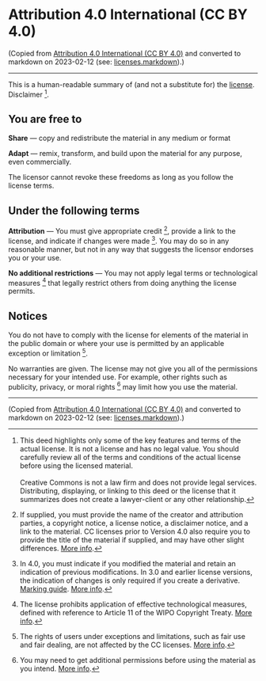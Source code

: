# Attribution 4.0 International (CC BY 4.0)

(Copied from [Attribution 4.0 International (CC BY 4.0)](https://creativecommons.org/licenses/by/4.0/) and converted to markdown on 2023-02-12 (see: [licenses.markdown](https://codeberg.org/yelosan/licenses.markdown)).)

---

This is a human-readable summary of (and not a substitute for) the [license](https://creativecommons.org/licenses/by/4.0/legalcode). Disclaimer [^disclaimer].

## You are free to

**Share** — copy and redistribute the material in any medium or format

**Adapt** — remix, transform, and build upon the material
for any purpose, even commercially.

The licensor cannot revoke these freedoms as long as you follow the license terms.

## Under the following terms

**Attribution** — You must give appropriate credit [^appropriate-credit], provide a link to the license, and indicate if changes were made [^indicate-if-changes-were-made]. You may do so in any reasonable manner, but not in any way that suggests the licensor endorses you or your use.

**No additional restrictions** — You may not apply legal terms or technological measures [^technological-measures] that legally restrict others from doing anything the license permits.

## Notices

You do not have to comply with the license for elements of the material in the public domain or where your use is permitted by an applicable exception or limitation [^exception-or-limitation].

No warranties are given. The license may not give you all of the permissions necessary for your intended use. For example, other rights such as publicity, privacy, or moral rights [^publicity-privacy-or-moral-rights] may limit how you use the material.

[^disclaimer]: This deed highlights only some of the key features and terms of the actual license. It is not a license and has no legal value. You should carefully review all of the terms and conditions of the actual license before using the licensed material.<br/><br/>Creative Commons is not a law firm and does not provide legal services. Distributing, displaying, or linking to this deed or the license that it summarizes does not create a lawyer-client or any other relationship.

[^appropriate-credit]: If supplied, you must provide the name of the creator and attribution parties, a copyright notice, a license notice, a disclaimer notice, and a link to the material. CC licenses prior to Version 4.0 also require you to provide the title of the material if supplied, and may have other slight differences. [More info](https://wiki.creativecommons.org/License_Versions#Detailed_attribution_comparison_chart).

[^indicate-if-changes-were-made]: In 4.0, you must indicate if you modified the material and retain an indication of previous modifications. In 3.0 and earlier license versions, the indication of changes is only required if you create a derivative. [Marking guide](https://wiki.creativecommons.org/Best_practices_for_attribution#This_is_a_good_attribution_for_material_you_modified_slightly). [More info](https://wiki.creativecommons.org/License_Versions#Modifications_and_adaptations_must_be_marked_as_such).

[^technological-measures]: The license prohibits application of effective technological measures, defined with reference to Article 11 of the WIPO Copyright Treaty. [More info](https://wiki.creativecommons.org/License_Versions#Application_of_effective_technological_measures_by_users_of_CC-licensed_works_prohibited).

[^exception-or-limitation]: The rights of users under exceptions and limitations, such as fair use and fair dealing, are not affected by the CC licenses. [More info](https://wiki.creativecommons.org/Frequently_Asked_Questions#Do_Creative_Commons_licenses_affect_exceptions_and_limitations_to_copyright.2C_such_as_fair_dealing_and_fair_use.3F).

[^publicity-privacy-or-moral-rights]: You may need to get additional permissions before using the material as you intend. [More info](https://wiki.creativecommons.org/Considerations_for_licensors_and_licensees).

---

(Copied from [Attribution 4.0 International (CC BY 4.0)](https://creativecommons.org/licenses/by/4.0/) and converted to markdown on 2023-02-12 (see: [licenses.markdown](https://codeberg.org/yelosan/licenses.markdown)).)
